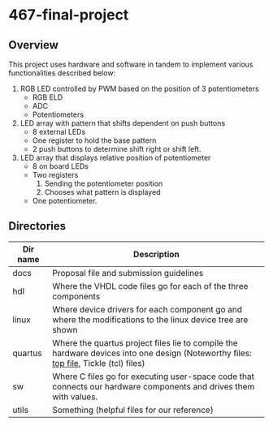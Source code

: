 # 467-final-project
## Overview
This project uses hardware and software in tandem to implement various functionalities described below:  
1. RGB LED controlled by PWM based on the position of 3 potentiometers 
	* RGB ELD
	* ADC
	* Potentiometers
2. LED array with pattern that shifts dependent on push buttons
	* 8 external LEDs
	* One register to hold the base pattern
	* 2 push buttons to determine shift right or shift left.
3. LED array that displays relative position of potentiometer  
	* 8 on board LEDs
	* Two registers  
		1. Sending the potentiometer position
		2. Chooses what pattern is displayed
	* One potentiometer.
## Directories
| Dir name | Description | 
| -------- | ----------- | 
| docs     | Proposal file and submission guidelines |
| hdl      | Where the VHDL code files go for each of the three components |
| linux    | Where device drivers for each component go and where the modifications to the linux device tree are shown |
| quartus  | Where the quartus project files lie to compile the hardware devices into one design (Noteworthy files: [top file](quartus/de10nano_top.vhd), Tickle (tcl) files) |
| sw       | Where C files go for executing user-space code that connects our hardware components and drives them with values. |
| utils    | Something (helpful files for our reference)
## 